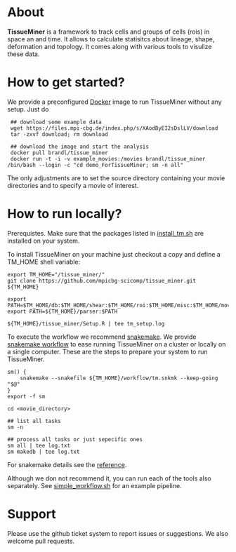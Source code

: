 
About
=================

**TissueMiner** is a framework to track cells and groups of cells (rois) in space an and time. It allows to calculate statisitcs about lineage, shape, deformation and topology. It comes along with various tools to visulize these data. 


How to get started?
================

We provide a preconfigured [Docker](http://docker.com/) image to run TissueMiner without any setup. Just do

     ## download some example data
     wget https://files.mpi-cbg.de/index.php/s/XAodByEI2sDslLV/download
     tar -zxvf download; rm download
     
     ## download the image and start the analysis
     docker pull brandl/tissue_miner
     docker run -t -i -v example_movies:/movies brandl/tissue_miner /bin/bash --login -c "cd demo_ForTissueMiner; sm -n all"
     
The only adjustments are to set the source directory containing your movie directories and to specify a movie of interest.


How to run locally?
================

Prerequistes. Make sure that the packages listed in [install_tm.sh](misc/install_tm.sh) are installed on your system.

To install TissueMiner on your machine just checkout a copy and define a TM_HOME shell variable:

    export TM_HOME="/tissue_miner/"
    git clone https://github.com/mpicbg-scicomp/tissue_miner.git ${TM_HOME}
        
    export PATH=$TM_HOME/db:$TM_HOME/shear:$TM_HOME/roi:$TM_HOME/misc:$TM_HOME/movies:$TM_HOME/shear_contributions:$TM_HOME/topology:$TM_HOME/triangles:$TM_HOME/lineage:$PATH
    export PATH=${TM_HOME}/parser:$PATH
        
    ${TM_HOME}/tissue_miner/Setup.R | tee tm_setup.log


To execute the workflow we recommend [snakemake](https://bitbucket.org/johanneskoester/snakemake/wiki/Home). We provide [snakemake workflow](workflow/tm.snkmk) to ease running TissueMiner on a cluster or locally on a single computer. These are the steps to prepare your system to run TissueMiner.

    sm() {
        snakemake --snakefile ${TM_HOME}/workflow/tm.snkmk --keep-going "$@"
    }
    export -f sm
    
    cd <movie_directory>
    
    ## list all tasks
    sm -n
    
    ## process all tasks or just sepecific ones
    sm all | tee log.txt
    sm makedb | tee log.txt
    
For snakemake details see the [reference](https://bitbucket.org/johanneskoester/snakemake/wiki/Home).

Although we don not recommend it, you can run each of the tools also separately. See [simple_workflow.sh](workflow/simple_workflow.sh) for an example pipeline.

Support
=========

Please use the github ticket system to report issues or suggestions. We also welcome pull requests.